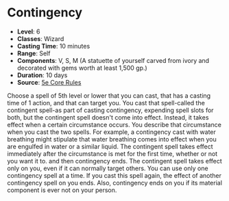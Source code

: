 # Contingency

- **Level**: 6
- **Classes**: Wizard
- **Casting Time**: 10 minutes
- **Range**: Self
- **Components**: V, S, M (A statuette of yourself carved from ivory and decorated with gems worth at least 1,500 gp.)
- **Duration**: 10 days
- **Source**: [5e Core Rules](http://dnd.wizards.com/articles/features/systems-reference-document-srd)

Choose a spell of 5th level or lower that you can cast, that has a casting time of 1 action, and that can target you. You cast that spell-called the contingent spell-as part of casting contingency, expending spell slots for both, but the contingent spell doesn't come into effect. Instead, it takes effect when a certain circumstance occurs. You describe that circumstance when you cast the two spells. For example, a contingency cast with water breathing might stipulate that water breathing comes into effect when you are engulfed in water or a similar liquid. The contingent spell takes effect immediately after the circumstance is met for the first time, whether or not you want it to. and then contingency ends. The contingent spell takes effect only on you, even if it can normally target others. You can use only one contingency spell at a time. If you cast this spell again, the effect of another contingency spell on you ends. Also, contingency ends on you if its material component is ever not on your person.

